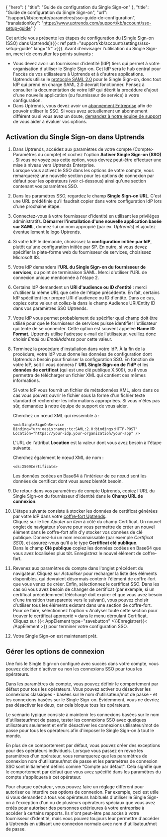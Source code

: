 {
  "hero": {
    "title": "Guide de configuration du Single Sign-on"
  },
  "title": "Guide de configuration du Single Sign-on",
  "url": "/support/kb/compte/parametres/sso-guide-de-configuration",
  "translationKey": "https://www.uptrends.com/support/kb/account/sso-setup-guide"
}

Cet article vous présente les étapes de configuration du [Single Sign-on (SSO) dans Uptrends]({{< ref path="support/kb/account/settings/sso-setup-guide" lang="fr" >}}). Avant d'envisager l'utilisation du Single Sign-on, merci de consulter les points suivants :

-   Vous devez avoir un fournisseur d'identité (IdP) tiers qui permet à votre organisation d'utiliser le Single Sign-on. Cet IdP sera le hub central pour l'accès de vos utilisateurs à Uptrends et à d'autres applications. Uptrends utilise le [protocole SAML 2.0](https://fr.wikipedia.org/wiki/Security_Assertion_Markup_Language) pour le Single Sign-on, donc tout IdP qui prend en charge SAML 2.0 devrait fonctionner. Pensez à consulter la documentation de votre IdP qui décrit la procédure d'ajout d'une nouvelle application (ou fournisseur de service) à votre configuration.
-   Dans Uptrends, vous devez avoir un [abonnement Entreprise](/tarifs) afin de pouvoir utiliser le SSO. Si vous avez actuellement un abonnement différent ou si vous avez un doute, [demandez à notre équipe de support](/contact) de vous aider à évaluer vos options.

## Activation du Single Sign-on dans Uptrends

1.  Dans Uptrends, accédez aux paramètres de votre compte (Compte&gt; Paramètres du compte) et cochez l'option **Activer Single Sign-on (SSO)** . Si vous ne voyez pas cette option, vous devrez peut-être effectuer une mise à niveau vers Uptrends Enterprise.  
    Lorsque vous activez le SSO dans les options de votre compte, vous remarquerez une nouvelle section pour les options de connexion par défaut pour les opérateurs (voir ci-dessous) ainsi qu'une section contenant vos paramètres SSO.

2.  Dans les paramètres SSO, regardez le champ **Single Sign-on URL**. C'est une URL prédéfinie qu'il faudrait copier dans votre configuration IdP lors d'une prochaine étape.

3.  Connectez-vous à votre fournisseur d'identité en utilisant les privilèges administratifs. **Démarrer l'installation d'une nouvelle application basée sur SAML**, donnez-lui un nom approprié (par ex. *Uptrends*) et ajoutez éventuellement le logo Uptrends.

4.  Si votre IdP le demande, choisissez la **configuration initiée par IdP**, plutôt qu'une configuration initiée par SP. En outre, si vous devez spécifier la plate-forme web du fournisseur de services, choisissez Microsoft IIS.

5.  Votre IdP demandera l'**URL du Single Sign-on du fournisseur de services**, ou point de terminaison SAML. Merci d'utiliser l'URL de connexion unique mentionnée à l'étape 2.

6.  Certains IdP demandent un **URI d'audience ou ID d'entité** : merci d'utiliser la même URL que celle de l'étape précédente. En fait, certains IdP spécifient leur propre URI d'audience ou ID d'entité. Dans ce cas, copiez cette valeur et collez-la dans le champ Audience URI/Entity ID dans vos paramètres SSO Uptrends.

7.  Votre IdP vous permet probablement de spécifier quel champ doit être utilisé pour que le fournisseur de services puisse identifier l'utilisateur qui tente de se connecter. Cette option est souvent appelée **Name ID Format**. Uptrends utilise l'adresse e-mail de l'utilisateur, veuillez donc choisir *Email* ou *EmailAddress* pour cette valeur.

8.  Terminez la procédure d'installation dans votre IdP. À la fin de la procédure, votre IdP vous donne les données de configuration dont Uptrends a besoin pour finaliser la configuration SSO. En fonction de votre IdP, soit il vous donnera l' **URL Single Sign-on de l'IdP** et les **données de certificat** (qui est une clé publique X.509), ou il vous permettra de télécharger un fichier XML qui contient ces mêmes informations.

    Si votre IdP vous fournit un fichier de métadonnées XML, alors dans ce cas vous pouvez ouvrir le fichier sous la forme d'un fichier texte standard et rechercher les informations appropriées. Si vous n'êtes pas sûr, demandez à notre équipe de support de vous aider. 

    Cherchez un nœud XML qui ressemble à :

    `<md:SingleSignOnService Binding="urn:oasis:names:tc:SAML:2.0:bindings:HTTP-POST" Location="https://your-idp.your-organization/your-app" />`

    L'URL de l'attribut **Location** est la valeur dont vous avez besoin à l'étape suivante.

    Cherchez également le nœud XML de nom :

    `<ds:X509Certificate>`

    Les données codées en Base64 à l'intérieur de ce nœud sont les données de certificat dont vous aurez bientôt besoin.

9.  De retour dans vos paramètres de compte Uptrends, copiez l'URL du Single Sign-on du fournisseur d'identité dans le **Champ URL de connexion**. 

10.  L'étape suivante consiste à stocker les données de certificat générées par votre IdP dans votre [coffre-fort Uptrends](/support/kb/coffre-fort).   
    Cliquez sur le lien *Ajouter un item* à côté du champ Certificat. Un nouvel onglet de navigateur s'ouvre pour vous permettre de créer un nouvel élément dans le coffre-fort afin d'y stocker vos données de clé publique. Donnez-lui un nom reconnaissable (par exemple *Certificat SSO*), et assurez-vous qu'il a le type **Certificat clé publique**.   
    Dans le champ **Clé publique** copiez les données codées en Base64 que vous avez localisées plus tôt.  Enregistrez le nouvel élément de coffre-fort. 

11. Revenez aux paramètres du compte dans l'onglet précédent du navigateur. Cliquez sur *Actualiser* pour recharger la liste des éléments disponibles, qui devraient désormais contenir l'élément de coffre-fort que vous venez de créer. Enfin, sélectionnez le certificat SSO. Dans les cas où vous avez besoin de changer de certificat (par exemple, si un certificat précédemment téléchargé doit expirer et que vous avez besoin d'une transition transparente vers le suivant), vous pouvez choisir d'utiliser tous les éléments existant dans une section de coffre-fort. Pour ce faire, sélectionnez l'option « Analyser toute cette section pour trouver le certificat approprié » dans le menu déroulant Certificat. Cliquez sur {{< AppElement type="savebutton" >}}Enregistrer{{< /AppElement >}} pour terminer votre configuration SSO.

12.  Votre Single Sign-on est maintenant prêt. 

## Gérer les options de connexion 

Une fois le Single Sign-on configuré avec succès dans votre compte, vous pouvez décider d'activer ou non les connexions SSO pour tous les opérateurs. 

Dans les paramètres du compte, vous pouvez définir le comportement par défaut pour tous les opérateurs. Vous pouvez activer ou désactiver les connexions classiques - basées sur le nom d'utilisateur/mot de passe - et les connexions basées sur le Single Sign-on. Évidemment, vous ne devriez pas désactiver les deux, car cela bloque tous les opérateurs. 

Le scénario typique consiste à maintenir les connexions basées sur le nom d'utilisateur/mot de passe, tester les connexions SSO avec quelques utilisateurs seulement et enfin désactiver les connexions utilisateur/mot de passe pour tous les opérateurs afin d'imposer le Single Sign-on à tout le monde. 

En plus de ce comportement par défaut, vous pouvez créer des exceptions pour des opérateurs individuels. Lorsque vous passez en revue les paramètres d'un opérateur, vous remarquerez que les paramètres de connexion nom d'utilisateur/mot de passe et les paramètres de connexion SSO sont initialement définis comme "Compte par défaut". Cela signifie que le comportement par défaut que vous avez spécifié dans les paramètres du compte s'appliquera à cet opérateur. 

Pour chaque opérateur, vous pouvez faire un réglage différent pour autoriser ou interdire ces options de connexion. Par exemple, ceci est utile si vous demandez à tous vos opérateurs habituels d'utiliser le Single Sign-on à l'exception d'un ou de plusieurs opérateurs spéciaux que vous avez créés pour autoriser des personnes extérieures à votre entreprise à accéder à certains rapports. Ils n'ont peut-être pas accès à votre fournisseur d'identité, mais vous pouvez toujours leur permettre d'accéder à Uptrends en utilisant une connexion normale avec nom d'utilisateur/mot de passe.
